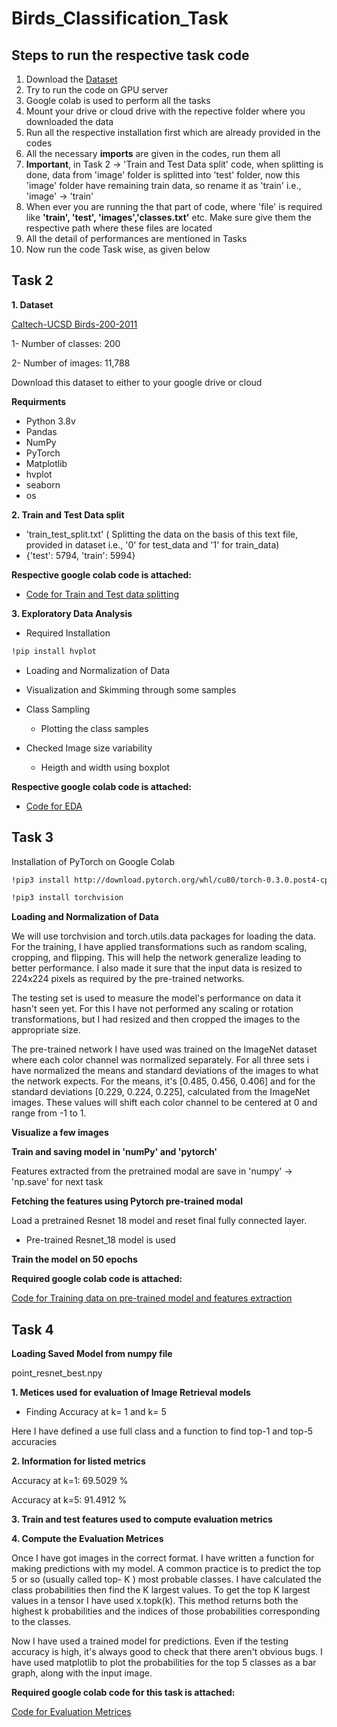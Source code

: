 # **Birds_Classification_Task**

## Steps to run the respective task code

1. Download the [Dataset](http://www.vision.caltech.edu/visipedia/CUB-200-2011.html)
2. Try to run the code on GPU server
3. Google colab is used to perform all the tasks
4. Mount your drive or cloud drive with the repective folder where you downloaded the data
5. Run all the respective installation first which are already provided in the codes
6. All the necessary **imports** are given in the codes, run them all
7. **Important**, in Task 2 -> 'Train and Test Data split' code, when splitting is done, data from 'image' folder is splitted into 'test' folder, now this 'image' folder have remaining train data, so rename it as 'train' i.e., 'image' -> 'train'
8. When ever you are running the that part of code, where 'file' is required like **'train', 'test', 'images','classes.txt'** etc. Make sure give them the respective path where these files are located
9. All the detail of performances are mentioned in Tasks
10. Now run the code Task wise, as given below



## Task 2
**1. Dataset**

[Caltech-UCSD Birds-200-2011](http://www.vision.caltech.edu/visipedia/CUB-200-2011.html)

1- Number of classes: 200

2- Number of images: 11,788

Download this dataset to either to your google drive or cloud



**Requirments**

 * Python 3.8v
 * Pandas
 * NumPy
 * PyTorch
 * Matplotlib
 * hvplot
 * seaborn
 * os


**2. Train and Test Data split**

* 'train_test_split.txt' ( Splitting the data on the basis of this text file, provided in dataset i.e., '0' for test_data and '1' for train_data)
* {'test': 5794, 'train': 5994}

**Respective google colab code is attached:**

* [Code for Train and Test data splitting](https://colab.research.google.com/drive/1gUwr7VdE4gw7YUmeTp1KrQj5HwG51sJM#scrollTo=jeDmgESr7TOH)

**3. Exploratory Data Analysis**

* Required Installation

```bash
!pip install hvplot
```

* Loading and Normalization of Data
* Visualization and Skimming through some samples
* Class Sampling

  * Plotting the class samples

* Checked Image size variability
  
  * Heigth and width using boxplot

**Respective google colab code is attached:**

* [Code for EDA](https://colab.research.google.com/drive/17vOxQgpBOllKFrZ0n67FlNYt3HrfYymv#scrollTo=ITgHOKTm4hZM)


## Task 3

Installation of PyTorch on Google Colab

```bash
!pip3 install http://download.pytorch.org/whl/cu80/torch-0.3.0.post4-cp36-cp36m-linux_x86_64.whl 

!pip3 install torchvision
```

**Loading and Normalization of Data**

We will use torchvision and torch.utils.data packages for loading the data. For the training, I have applied transformations such as random scaling, cropping, and flipping. This will help the network generalize leading to better performance. I also made it sure that the input data is resized to 224x224 pixels as required by the pre-trained networks.

The testing set is used to measure the model's performance on data it hasn't seen yet. For this I have not performed any scaling or rotation transformations, but I had resized and then cropped the images to the appropriate size.

The pre-trained network I have used was trained on the ImageNet dataset where each color channel was normalized separately. For all three sets i have normalized the means and standard deviations of the images to what the network expects. For the means, it's [0.485, 0.456, 0.406] and for the standard deviations [0.229, 0.224, 0.225], calculated from the ImageNet images. These values will shift each color channel to be centered at 0 and range from -1 to 1.

**Visualize a few images**

**Train and saving model in 'numPy' and 'pytorch'**

Features extracted from the pretrained  modal are save in 'numpy' -> 'np.save' for next task


**Fetching the features using Pytorch pre-trained modal**

Load a pretrained Resnet 18 model and reset final fully connected layer.
   * Pre-trained Resnet_18 model is used

**Train the model on 50 epochs**

**Required google colab code is attached:**

[Code for Training data on pre-trained model and features extraction](https://colab.research.google.com/drive/1FZo28vtsq_wPdgVg0emBtpi5IiQE8NAI#scrollTo=ryJ5vtkVXhRo)

## Task 4

**Loading Saved Model from numpy file**

point_resnet_best.npy

**1. Metices used for evaluation of Image Retrieval models**

* Finding Accuracy at k= 1 and k= 5

Here I have defined a use full class and a function to find top-1 and top-5 accuracies

**2.  Information for listed metrics**

Accuracy at k=1: 69.5029 %

Accuracy at k=5: 91.4912 %

**3.  Train and test features used to compute evaluation metrics**

**4. Compute the Evaluation Metrices**

Once I have got images in the correct format. I have written a function for making predictions with my model. A common practice is to predict the top 5 or so (usually called top- K ) most probable classes. I have calculated the class probabilities then find the K largest values.
To get the top K largest values in a tensor I have used x.topk(k). This method returns both the highest k probabilities and the indices of those probabilities corresponding to the classes.

Now I have used a trained model for predictions. Even if the testing accuracy is high, it's always good to check that there aren't obvious bugs. I have used matplotlib to plot the probabilities for the top 5 classes as a bar graph, along with the input image.

**Required google colab code for this task is attached:**

[Code for Evaluation Metrices](https://colab.research.google.com/drive/1KuJT-eVeO4ZVRAaOXnOwB876veUBgPkt#scrollTo=YtftovmWU15m)






